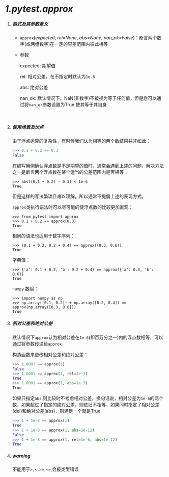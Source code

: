 # *1.pytest.approx*

1. ##### 格式及其参数意义

	- `approx`(*expected*, *rel=None*, *abs=None*, *nan_ok=False*)：断言两个数字(或两组数字)在一定的容差范围内彼此相等

	- 参数

		expected: 期望值

		rel: 相对公差，在不指定时默认为`1e-6`

		abs: 绝对公差

		nan_ok: 默认情况下，NaN(非数字)不被视为等于任何值，但是您可以通过将`nan_ok`参数设置为True 使其等于其自身

	​

2. ##### 使用场景及优点

	由于浮点运算的复杂性，有时候我们认为相等的两个数结果并非如此：

	```python
	>>> 0.1 + 0.2 == 0.3
	False
	```

	在编写用例确认浮点数是不是期望的值时，通常会遇到上述的问题，解决方法之一是断言两个浮点数在某个适当的公差范围内是否相等：

	```
	>>> abs((0.1 + 0.2) - 0.3) < 1e-6
	True
	```

	但是这样的写法繁琐且难以理解，所以通常不提倡上述的表现方式。

	`approx`类执行语法时可以尽可能的使浮点数的比较更加直观：

	```
	>>> from pytest import approx
	>>> 0.1 + 0.2 == approx(0.3)
	True
	```

	相同的语法也适用于数字序列：

	```
	>>> (0.1 + 0.2, 0.2 + 0.4) == approx((0.3, 0.6))
	True
	```

	字典值：

	```
	>>> {'a': 0.1 + 0.2, 'b': 0.2 + 0.4} == approx({'a': 0.3, 'b': 0.6})
	True
	```

	`numpy` 数组：

	```
	>>> import numpy as np                                                          
	>>> np.array([0.1, 0.2]) + np.array([0.2, 0.4]) == approx(np.array([0.3, 0.6])) 
	True
	```

3. ##### 相对公差和绝对公差

	默认情况下`approx`认为相对公差在`1e-6`(即百万分之一)内的浮点数相等，可以通过将参数传递给`approx`

	构造函数来更改相对公差和绝对公差：

	```python
	>>> 1.0001 == approx(1)
	False
	>>> 1.0001 == approx(1, rel=1e-3)
	True
	>>> 1.0001 == approx(1, abs=1e-3)
	True
	```

	如果只指定`abs`,则比较时不考虑相对公差，换句话说，相对公差为`1e-6`的两个数，如果超过了指定的绝对公差，则依旧不相等，如果同时指定了相对公差(del)和绝对公差(abs)，则满足一个就是True

	```python
	>>> 1 + 1e-8 == approx(1)
	True
	>>> 1 + 1e-8 == approx(1, abs=1e-12)
	False
	>>> 1 + 1e-8 == approx(1, rel=1e-6, abs=1e-12)
	True
	```

4. ##### warning

	不能用于`>,<,>=,<=`,会报类型错误